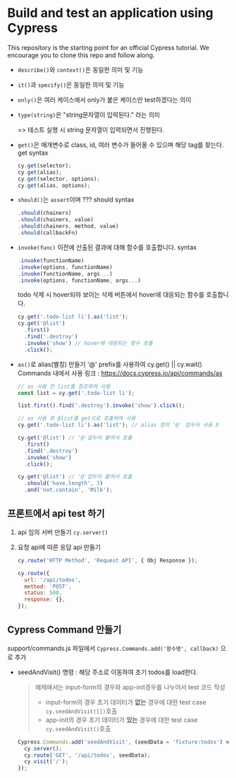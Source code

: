 # Build and test an application using Cypress

This repository is the starting point for an official Cypress tutorial. We encourage you to clone this repo and follow along.

- `describe()`와 `context()`은 동일한 의미 및 기능

- `it()`과 `specify()`은 동일한 의미 및 기능

- `only()`은 여러 케이스에서 only가 붙은 케이스만 test하겠다는 의미

- `type(string)`은 "string문자열이 입력된다." 라는 의미

  => 테스트 실행 시 string 문자열이 입력되면서 진행된다.

- `get()`은 매개변수로 class, id, 여러 변수가 들어올 수 있으며 해당 tag를 찾는다.
  get syntax

  ```js
  cy.get(selector);
  cy.get(alias);
  cy.get(selector, options);
  cy.get(alias, options);
  ```

- `should()`는 `assert`이며 ???
  should syntax

  ```js
  .should(chainers)
  .should(chainers, value)
  .should(chainers, method, value)
  .should(callbackFn)
  ```

- `invoke(func)` 이전에 산출된 결과에 대해 함수를 호출합니다.
  syntax

  ```js
  .invoke(functionName)
  .invoke(options, functionName)
  .invoke(functionName, args...)
  .invoke(options, functionName, args...)
  ```

  todo 삭제 시 hover되야 보이는 삭제 버튼에서 hover에 대응되는 함수를 호출합니다.

  ```js
  cy.get('.todo-list li').as('list');
  cy.get('@list')
    .first()
    .find('.destroy')
    .invoke('show') // hover에 대응되는 함수 호출
    .click();
  ```

- `as()`로 alias(별칭) 만들기 '@' prefix를 사용하여 cy.get() || cy.wait() Commands 내에서 사용
  링크 : https://docs.cypress.io/api/commands/as

  ```js
  // as 사용 전 list를 참조하여 사용
  const list = cy.get('.todo-list li');

  list.first().find('.destroy').invoke('show').click();

  // as 사용 후 @list를 get으로 호출하여 사용
  cy.get('.todo-list li').as('list'); // alias 정의 '@' 접두어 사용 X

  cy.get('@list') // '@'접두어 붙여서 호출
    .first()
    .find('.destroy')
    .invoke('show')
    .click();

  cy.get('@list') // '@'접두어 붙여서 호출
    .should('have.length', 3)
    .and('not.contain', 'Milk');
  ```

## 프론트에서 api test 하기

1. api 임의 서버 만들기 `cy.server()`
2. 요청 api에 따른 응답 api 만들기

   ```js
   cy.route('HTTP Method', 'Request API', { Obj Response });

   cy.route({
     url: '/api/todos',
     method: 'POST',
     status: 500,
     response: {},
   });
   ```

## Cypress Command 만들기

support/commands.js 파일에서 `Cypress.Commands.add('함수명', callback)` 으로 추가

- seedAndVisit() 명령 : 해당 주소로 이동하여 초기 todos를 load한다.

  > 예제에서는 input-form의 경우와 app-init경우를 나누어서 test 코드 작성
  >
  > - input-form의 경우 초기 데이터가 **없는** 경우에 대한 test case
  >   `cy.seedAndVisit([])`호출
  > - app-init의 경우 초기 데이터가 **있는** 경우에 대한 test case
  >   `cy.seedAndVisit()`호출

  ```js
  Cypress.Commands.add('seedAndVisit', (seedData = 'fixture:todos') => {
    cy.server();
    cy.route('GET', '/api/todos', seedData);
    cy.visit('/');
  });
  ```
